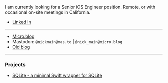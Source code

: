 I am currently looking for a Senior iOS Engineer position.
Remote, or with occasional on-site meetings in California.

* [Linked In](https://www.linkedin.com/in/davidnickmain/)

---

* [Micro.blog](https://nick-main.micro.blog)
* Mastodon: `@nickmain@mas.to` | `@nick_main@micro.blog`
* [Old blog](http://epistemologicalengineering.blogspot.com)

---

### Projects

* [SQLite - a minimal Swift wrapper for SQLite](https://hello.nickmain.com/SQLight/documentation/sqlight/)
